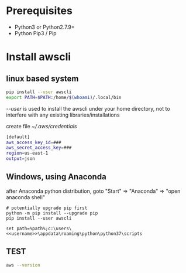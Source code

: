 # Prerequisites

* Python3 or Python2.7.9+
* Python Pip3 / Pip

# Install awscli
## linux based system

```bash
pip install --user awscli
export PATH=$PATH:/home/$(whoami)/.local/bin
```

_--user_ is used to install the awscli under your home directory, not to interfere with any existing libraries/installations

create file _~/.aws/credentials_

```bash
[default]
aws_access_key_id=###
aws_secret_access_key=###
region=us-east-1
output=json
```

## Windows, using Anaconda
after Anaconda python distribution, goto "Start" => "Anaconda" => "open anaconda shell"

```
# potentially upgrade pip first
python -m pip install --upgrade pip
pip install --user awscli

set path=%path%;c:\users\<<username>>\appdata\roaming\python\python37\scripts
```

## TEST

```bash
aws --version
```
